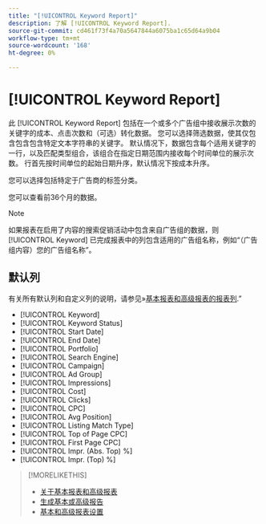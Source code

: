 ```yaml
---
title: "[!UICONTROL Keyword Report]"
description: 了解 [!UICONTROL Keyword Report].
source-git-commit: cd461f73f4a70a5647844a6075ba1c65d64a9b04
workflow-type: tm+mt
source-wordcount: '168'
ht-degree: 0%

---
```


# [!UICONTROL Keyword Report]

此 [!UICONTROL Keyword Report] 包括在一个或多个广告组中接收展示次数的关键字的成本、点击次数和（可选）转化数据。 您可以选择筛选数据，使其仅包含包含包含特定文本字符串的关键字。 默认情况下，数据包含每个适用关键字的一行，以及匹配类型组合，该组合在指定日期范围内接收每个时间单位的展示次数。 行首先按时间单位的起始日期升序，默认情况下按成本升序。

您可以选择包括特定于广告商的标签分类。

您可以查看前36个月的数据。

>[!NOTE]
>
>如果报表在启用了内容的搜索促销活动中包含来自广告组的数据，则 [!UICONTROL Keyword] 已完成报表中的列包含适用的广告组名称，例如“（广告组内容）您的广告组名称”。

## 默认列

有关所有默认列和自定义列的说明，请参见»[基本报表和高级报表的报表列](basic-advanced-report-columns.md).”

* [!UICONTROL Keyword]
* [!UICONTROL Keyword Status]
* [!UICONTROL Start Date]
* [!UICONTROL End Date]
* [!UICONTROL Portfolio]
* [!UICONTROL Search Engine]
* [!UICONTROL Campaign]
* [!UICONTROL Ad Group]
* [!UICONTROL Impressions]
* [!UICONTROL Cost]
* [!UICONTROL Clicks]
* [!UICONTROL CPC]
* [!UICONTROL Avg Position]
* [!UICONTROL Listing Match Type]
* [!UICONTROL Top of Page CPC]
* [!UICONTROL First Page CPC]
* [!UICONTROL Impr. (Abs. Top) %]
* [!UICONTROL Impr. (Top) %]

>[!MORELIKETHIS]
>
>* [关于基本报表和高级报表](basic-advanced-report-about.md)
>* [生成基本或高级报告](basic-advanced-report-generate.md)
>* [基本和高级报表设置](basic-advanced-report-settings.md)

